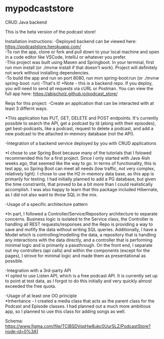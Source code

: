 # mypodcaststore
CRUD Java backend 

This is the beta version of the podcast store! 

Installation instructions: 
-Deployed backend can be viewed here: https://podcaststore.herokuapp.com/ <br />
-To run the app, clone or fork and pull down to your local machine and open in a code editor like VSCode, IntelliJ or whatever you prefer. <br />
-This project was built using Maven and Springboot. In your terminal, first run mvn install (or ./mvnw install if that doesn't work). Project will definitely not work without installing dependencies. <br />
-To build the app and run on port 8080, run mvn spring-boot:run (or ./mvnw spring-boot: run)
-That's it! 
*Note - this is a backend repo. If you deploy, you will need to send all requests via cURL or Postman. You can view the full app here: https://abischolz.github.io/podcast_store/

Reqs for this project: 
-Create an application that can be interacted with at least 3 differnt ways. <br />

*This application has PUT, GET, DELETE and POST endpoints. It's currently possible to search the API, get a podcast by Id (along with their episodes), get best-podcasts, like a podcast, request to delete a podcast, and add a new podcast to the attached in-memory database (not the API). 

-Integration of a backend service deployed by you with CRUD applications <br />

*I chose to use Spring Boot because many of the tutorials that I folowed recommended this for a first project. Since I only started with Java 4ish weeks ago, that seemed like the way to go. In terms of functionality, this is test app, so Spring Boot can meet all needs (low traffic, not very complex, relatively light). I chose to use the H2 in-memory data base, as this app is primarily for testing. I had initially planned to add a PG database, but given the time constraints, that proved to be a bit more than I could realistically accomplish. I was also happy to learn that this package included Hibernate, as I did not also want to throw SQL in the mix. 

-Usage of a specific architecture pattern  <br />

*In part, I followed a Controller/Service/Repository architecture to separate concerns. Business logic is isolated to the Service class, the Controller is handling all REST requests/responses and the Repo is providing a way to save and mofify the data without writing SQL queries. Additionally, I have a Model which is controlling/modelling the data, a repository that is handling any interactions with the data directly, and a controller that is performing minimal logic and is primarily a passthrough. On the front end, I separate out my controllers (api calls) and within the components (except for the pages), I strove for minimal logic and made them as presentational as possible. 

-Integration with a 3rd-party API <br />
*I opted to use Listen API, which is a free podcast API. It is currently set up to point at test data, as I forgot to do this initially and very quickly almost exceeded the free quota. 

-Usage of at least one OO principle <br />
*Inheritance - I created a media class that acts as the parent class for the Podcast and Episode classes. I had planned out a much more ambitious app, so I planned to use this class for adding songs as well. 




Schema: https://www.figma.com/file/TCIBSDVqsHw8ukc0UurSLZ/PodcastStore?node-id=0%3A1
